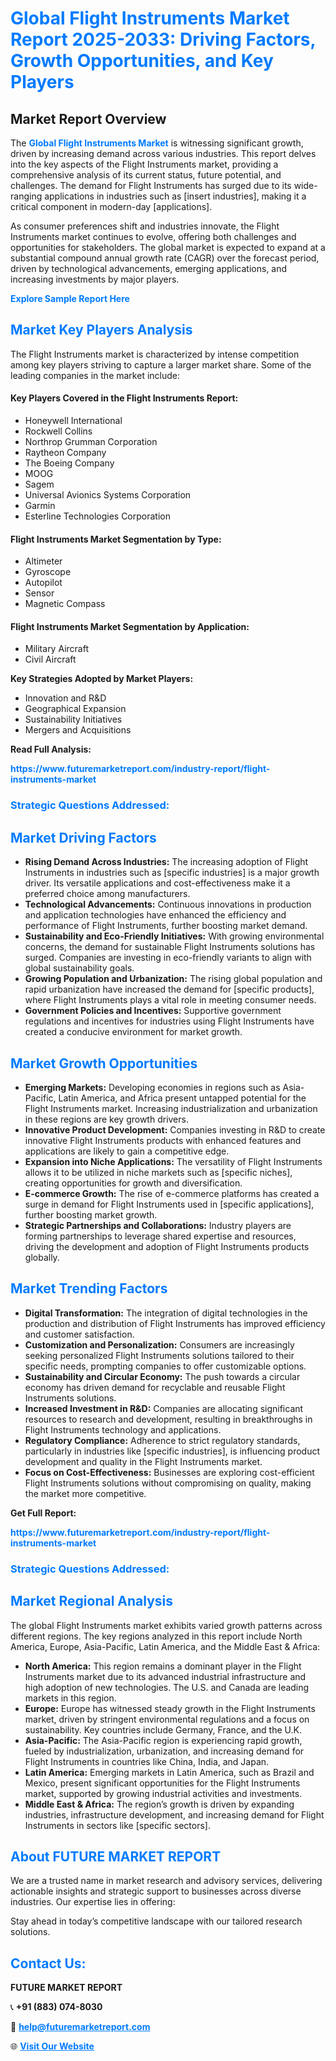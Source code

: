 <h1 style="color: #007BFF;">Global Flight Instruments Market Report 2025-2033: Driving Factors, Growth Opportunities, and Key Players</h1>

<section id="overview">
<h2>Market Report Overview</h2>
<p>The <a href="https://www.futuremarketreport.com/industry-report/flight-instruments-market" style="color: #007BFF; text-decoration: none;"><strong>Global Flight Instruments Market</strong></a> is witnessing significant growth, driven by increasing demand across various industries. This report delves into the key aspects of the Flight Instruments market, providing a comprehensive analysis of its current status, future potential, and challenges. The demand for Flight Instruments has surged due to its wide-ranging applications in industries such as [insert industries], making it a critical component in modern-day [applications].</p>
<p>As consumer preferences shift and industries innovate, the Flight Instruments market continues to evolve, offering both challenges and opportunities for stakeholders. The global market is expected to expand at a substantial compound annual growth rate (CAGR) over the forecast period, driven by technological advancements, emerging applications, and increasing investments by major players.</p>
</section>

<section id="overview">
<p><a href="https://www.futuremarketreport.com/request-sample/reportId=83158" style="color: #007BFF; text-decoration: none;"><strong>Explore Sample Report Here</strong></a></p>
</section>

<section id="key-players">
<h2 style="color: #007BFF;">Market Key Players Analysis</h2>
<p>The Flight Instruments market is characterized by intense competition among key players striving to capture a larger market share. Some of the leading companies in the market include:</p>
<h4>Key Players Covered in the Flight Instruments Report:</h4>
<ul><li>Honeywell International</li><li>Rockwell Collins</li><li>Northrop Grumman Corporation</li><li>Raytheon Company</li><li>The Boeing Company</li><li>MOOG</li><li>Sagem</li><li>Universal Avionics Systems Corporation</li><li>Garmin</li><li>Esterline Technologies Corporation</li></ul>
<h4>Flight Instruments Market Segmentation by Type:</h4>
<ul><li>Altimeter</li><li>Gyroscope</li><li>Autopilot</li><li>Sensor</li><li>Magnetic Compass</li></ul>

<h4>Flight Instruments Market Segmentation by Application:</h4>
<ul><li>Military Aircraft</li><li>Civil Aircraft</li></ul>
<p><strong>Key Strategies Adopted by Market Players:</strong></p>
<ul>
<li>Innovation and R&D</li>
<li>Geographical Expansion</li>
<li>Sustainability Initiatives</li>
<li>Mergers and Acquisitions</li>
</ul>
</section>

<section>
<p><strong>Read Full Analysis: </strong></p><a href="https://www.futuremarketreport.com/industry-report/flight-instruments-market" style="color: #007BFF; text-decoration: none;"><strong>https://www.futuremarketreport.com/industry-report/flight-instruments-market</strong></a>
<h3 style="color: #007BFF;">Strategic Questions Addressed:</h3>
</section>

<section id="driving-factors">
<h2 style="color: #007BFF;">Market Driving Factors</h2>
<ul>
<li><strong>Rising Demand Across Industries:</strong> The increasing adoption of Flight Instruments in industries such as [specific industries] is a major growth driver. Its versatile applications and cost-effectiveness make it a preferred choice among manufacturers.</li>
<li><strong>Technological Advancements:</strong> Continuous innovations in production and application technologies have enhanced the efficiency and performance of Flight Instruments, further boosting market demand.</li>
<li><strong>Sustainability and Eco-Friendly Initiatives:</strong> With growing environmental concerns, the demand for sustainable Flight Instruments solutions has surged. Companies are investing in eco-friendly variants to align with global sustainability goals.</li>
<li><strong>Growing Population and Urbanization:</strong> The rising global population and rapid urbanization have increased the demand for [specific products], where Flight Instruments plays a vital role in meeting consumer needs.</li>
<li><strong>Government Policies and Incentives:</strong> Supportive government regulations and incentives for industries using Flight Instruments have created a conducive environment for market growth.</li>
</ul>
</section>

<section id="growth-opportunities">
<h2 style="color: #007BFF;">Market Growth Opportunities</h2>
<ul>
<li><strong>Emerging Markets:</strong> Developing economies in regions such as Asia-Pacific, Latin America, and Africa present untapped potential for the Flight Instruments market. Increasing industrialization and urbanization in these regions are key growth drivers.</li>
<li><strong>Innovative Product Development:</strong> Companies investing in R&D to create innovative Flight Instruments products with enhanced features and applications are likely to gain a competitive edge.</li>
<li><strong>Expansion into Niche Applications:</strong> The versatility of Flight Instruments allows it to be utilized in niche markets such as [specific niches], creating opportunities for growth and diversification.</li>
<li><strong>E-commerce Growth:</strong> The rise of e-commerce platforms has created a surge in demand for Flight Instruments used in [specific applications], further boosting market growth.</li>
<li><strong>Strategic Partnerships and Collaborations:</strong> Industry players are forming partnerships to leverage shared expertise and resources, driving the development and adoption of Flight Instruments products globally.</li>
</ul>
</section>

<section id="trending-factors">
<h2 style="color: #007BFF;">Market Trending Factors</h2>
<ul>
<li><strong>Digital Transformation:</strong> The integration of digital technologies in the production and distribution of Flight Instruments has improved efficiency and customer satisfaction.</li>
<li><strong>Customization and Personalization:</strong> Consumers are increasingly seeking personalized Flight Instruments solutions tailored to their specific needs, prompting companies to offer customizable options.</li>
<li><strong>Sustainability and Circular Economy:</strong> The push towards a circular economy has driven demand for recyclable and reusable Flight Instruments solutions.</li>
<li><strong>Increased Investment in R&D:</strong> Companies are allocating significant resources to research and development, resulting in breakthroughs in Flight Instruments technology and applications.</li>
<li><strong>Regulatory Compliance:</strong> Adherence to strict regulatory standards, particularly in industries like [specific industries], is influencing product development and quality in the Flight Instruments market.</li>
<li><strong>Focus on Cost-Effectiveness:</strong> Businesses are exploring cost-efficient Flight Instruments solutions without compromising on quality, making the market more competitive.</li>
</ul>
</section>

<section>
<p><strong>Get Full Report: </strong></p><a href="https://www.futuremarketreport.com/industry-report/flight-instruments-market" style="color: #007BFF; text-decoration: none;"><strong>https://www.futuremarketreport.com/industry-report/flight-instruments-market</strong></a>
<h3 style="color: #007BFF;">Strategic Questions Addressed:</h3>
</section>


<section id="regional-analysis">
<h2 style="color: #007BFF;">Market Regional Analysis</h2>
<p>The global Flight Instruments market exhibits varied growth patterns across different regions. The key regions analyzed in this report include North America, Europe, Asia-Pacific, Latin America, and the Middle East & Africa:</p>
<ul>
<li><strong>North America:</strong> This region remains a dominant player in the Flight Instruments market due to its advanced industrial infrastructure and high adoption of new technologies. The U.S. and Canada are leading markets in this region.</li>
<li><strong>Europe:</strong> Europe has witnessed steady growth in the Flight Instruments market, driven by stringent environmental regulations and a focus on sustainability. Key countries include Germany, France, and the U.K.</li>
<li><strong>Asia-Pacific:</strong> The Asia-Pacific region is experiencing rapid growth, fueled by industrialization, urbanization, and increasing demand for Flight Instruments in countries like China, India, and Japan.</li>
<li><strong>Latin America:</strong> Emerging markets in Latin America, such as Brazil and Mexico, present significant opportunities for the Flight Instruments market, supported by growing industrial activities and investments.</li>
<li><strong>Middle East & Africa:</strong> The region’s growth is driven by expanding industries, infrastructure development, and increasing demand for Flight Instruments in sectors like [specific sectors].</li>
</ul>
</section>

<footer>
<h2 style="color: #007BFF;">About FUTURE MARKET REPORT</h2>
<p>We are a trusted name in market research and advisory services, delivering actionable insights and strategic support to businesses across diverse industries. Our expertise lies in offering:</p>

<p>Stay ahead in today’s competitive landscape with our tailored research solutions.</p>

<h2 style="color: #007BFF;">Contact Us:</h2>
<p><strong>FUTURE MARKET REPORT</strong></p>
<p>📞 <strong>+91 (883) 074-8030</strong></p>
<p>📧 <strong><a href="mailto:help@futuremarketreport.com" style="color: #007BFF;">help@futuremarketreport.com</a></strong></p>
<p>🌐 <strong><a href="https://www.futuremarketreport.com/" style="color: #007BFF;">Visit Our Website</a></strong></p>
</footer>